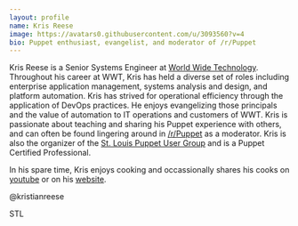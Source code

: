 ```yaml
---
layout: profile
name: Kris Reese
image: https://avatars0.githubusercontent.com/u/3093560?v=4
bio: Puppet enthusiast, evangelist, and moderator of /r/Puppet
---
```


Kris Reese is a Senior Systems Engineer at [World Wide Technology](https://www.wwt.com). Throughout his career at WWT, Kris has held a diverse set of roles including enterprise application management, systems analysis and design, and platform automation. Kris has strived for operational efficiency through the application of DevOps practices. He enjoys evangelizing those principals and the value of automation to IT operations and customers of WWT. Kris is passionate about teaching and sharing his Puppet experience with others, and can often be found lingering around in [/r/Puppet](https://reddit.com/r/Puppet) as a moderator. Kris is also the organizer of the [St. Louis Puppet User Group](https://www.meetup.com/St-Louis-Puppet-User-Group/) and is a Puppet Certified Professional.

In his spare time, Kris enjoys cooking and occassionally shares his cooks on [youtube](http://youtube.com/ktreese) or on his [website](https://kristianreese.com).

@kristianreese

STL
